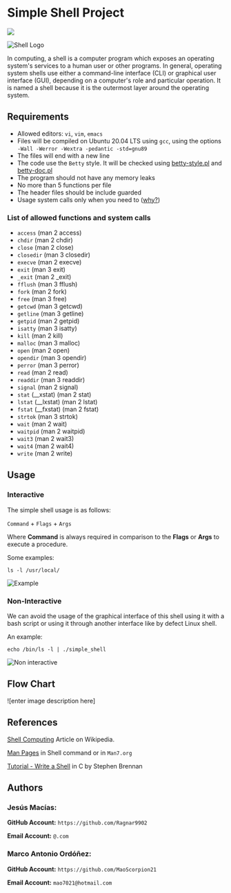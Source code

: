# Simple Shell Project

![](https://assets.website-files.com/6105315644a26f77912a1ada/610540e8b4cd6969794fe673_Holberton_School_logo-04-04.svg)

![Shell Logo](https://imgur.com/atBcX52.jpg)

In computing, a shell is a computer program which exposes an operating system's services to a human user or other programs. In general, operating system shells use either a command-line interface (CLI) or graphical user interface (GUI), depending on a computer's role and particular operation. It is named a shell because it is the outermost layer around the operating system.

## Requirements

-   Allowed editors:  `vi`,  `vim`,  `emacs`
-   Files will be compiled on Ubuntu 20.04 LTS using  `gcc`, using the options  `-Wall -Werror -Wextra -pedantic -std=gnu89`
-   The files will end with a new line
-   The code use the  `Betty`  style. It will be checked using  [betty-style.pl](https://github.com/holbertonschool/Betty/blob/master/betty-style.pl "betty-style.pl")  and  [betty-doc.pl](https://github.com/holbertonschool/Betty/blob/master/betty-doc.pl "betty-doc.pl")
-   The program should not have any memory leaks
-   No more than 5 functions per file
-   The header files should be include guarded
-   Usage system calls only when you need to ([why?](https://intranet.hbtn.io/rltoken/StgX3y26fwPNV_DqlZLErw "why?"))

### List of allowed functions and system calls

-   `access`  (man 2 access)
-   `chdir`  (man 2 chdir)
-   `close`  (man 2 close)
-   `closedir`  (man 3 closedir)
-   `execve`  (man 2 execve)
-   `exit`  (man 3 exit)
-   `_exit`  (man 2 _exit)
-   `fflush`  (man 3 fflush)
-   `fork`  (man 2 fork)
-   `free`  (man 3 free)
-   `getcwd`  (man 3 getcwd)
-   `getline`  (man 3 getline)
-   `getpid`  (man 2 getpid)
-   `isatty`  (man 3 isatty)
-   `kill`  (man 2 kill)
-   `malloc`  (man 3 malloc)
-   `open`  (man 2 open)
-   `opendir`  (man 3 opendir)
-   `perror`  (man 3 perror)
-   `read`  (man 2 read)
-   `readdir`  (man 3 readdir)
-   `signal`  (man 2 signal)
-   `stat`  (__xstat) (man 2 stat)
-   `lstat`  (__lxstat) (man 2 lstat)
-   `fstat`  (__fxstat) (man 2 fstat)
-   `strtok`  (man 3 strtok)
-   `wait`  (man 2 wait)
-   `waitpid`  (man 2 waitpid)
-   `wait3`  (man 2 wait3)
-   `wait4`  (man 2 wait4)
-   `write`  (man 2 write)

## Usage

### Interactive

The simple shell usage is as follows:

`Command` + `Flags` + `Args`

Where **Command** is always required in comparison to the **Flags** or **Args** to execute a procedure.

 Some examples:

`ls -l /usr/local/`

![Example](https://imgur.com/w4UTsSc.jpg)

### Non-Interactive

We can avoid the usage of the graphical interface of this shell using it with a bash script or using it through another interface like by defect Linux shell.

An example:

`echo /bin/ls -l | ./simple_shell`

![Non interactive](https://imgur.com/bbF13Ql.jpg)

## Flow Chart

![enter image description here]

## References
[Shell Computing](https://en.wikipedia.org/wiki/Shell_(computing)) Article on Wikipedia.

[Man Pages](https://man7.org/linux/man-pages/) in Shell command or in `Man7.org`

[Tutorial - Write a Shell](https://brennan.io/2015/01/16/write-a-shell-in-c/) in C by Stephen Brennan


## Authors

### Jesús Macías:

**GitHub Account:**
`https://github.com/Ragnar9902`

**Email Account:**
`@.com`


### Marco Antonio Ordóñez:

**GitHub Account:**
`https://github.com/MaoScorpion21`

**Email Account:**
`mao7021@hotmail.com`